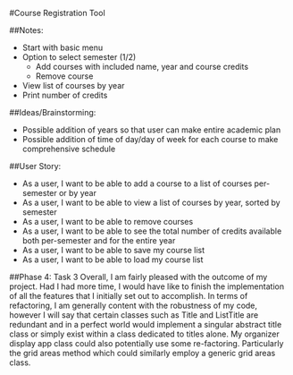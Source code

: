 #Course Registration Tool

##Notes:

- Start with basic menu
- Option to select semester (1/2)
    - Add courses with included name, year and course credits 
    - Remove course 
- View list of courses by year
- Print number of credits
 
##Ideas/Brainstorming:
- Possible addition of years so that user can make entire academic plan 
- Possible addition of time of day/day of week for each course to make comprehensive schedule  
 
 ##User Story:
 - As a user, I want to be able to add a course to a list of courses per-semester or by year
 - As a user, I want to be able to view a list of courses by year, sorted by semester 
 - As a user, I want to be able to remove courses
 - As a user, I want to be able to see the total number of credits available both per-semester and for the entire year 
 - As a user, I want to be able to save my course list
 - As a user, I want to be able to load my course list 
 
 ##Phase 4: Task 3
 Overall, I am fairly pleased with the outcome of my project. Had I had more time, I would have like to finish the 
 implementation of all the features that I initially set out to accomplish. In terms of refactoring, I am generally 
 content with the robustness of my code, however I will say that certain classes such as Title and ListTitle are 
 redundant and in a perfect world would implement a singular abstract title class or simply exist within a class 
 dedicated to titles alone. My organizer display app class could also potentially use some re-factoring. Particularly 
 the grid areas method which could similarly employ a generic grid areas class. 
  